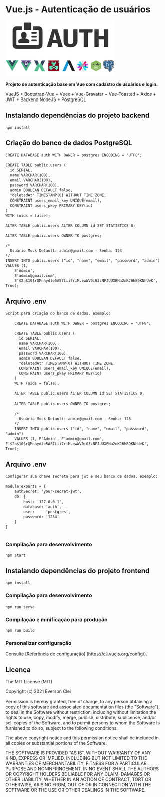 # Vue.js - Autenticação de usuários 

<p><img src="logo.png" width="350" title="VueJS">

**Projeto de autenticação base em Vue com cadastro de usuários e login.**

VueJS + Bootstrap-Vue + Vuex + Vue-Gravatar + Vue-Toasted + Axios + JWT + Backend NodeJS + PostgreSQL

## Instalando dependências do projeto backend
```
npm install
```

## Criação do banco de dados PostgreSQL
```
CREATE DATABASE auth WITH OWNER = postgres ENCODING = 'UTF8';

CREATE TABLE public.users (
  id SERIAL,
  name VARCHAR(100),
  email VARCHAR(100),
  password VARCHAR(100),
  admin BOOLEAN DEFAULT false,
  "deletedAt" TIMESTAMP(0) WITHOUT TIME ZONE,  
  CONSTRAINT users_email_key UNIQUE(email),
  CONSTRAINT users_pkey PRIMARY KEY(id)
) 
WITH (oids = false);

ALTER TABLE public.users ALTER COLUMN id SET STATISTICS 0;

ALTER TABLE public.users OWNER TO postgres;

/* 
  Usuário Mock Default: admin@gmail.com - Senha: 123  
*/
INSERT INTO public.users ("id", "name", "email", "password", "admin")
VALUES (1, 
	E'Admin', 
	E'admin@gmail.com', 
	E'$2a$10$rQMnhydle5AS7Lii7riM.ewWV0iG3zNFJUUXEHa2nKJ6hB9KNhUeK', True);  

```

## Arquivo .env 
```
Script para criação do banco de dados, exemplo:

	CREATE DATABASE auth WITH OWNER = postgres ENCODING = 'UTF8';

	CREATE TABLE public.users (
	  id SERIAL,
	  name VARCHAR(100),
	  email VARCHAR(100),
	  password VARCHAR(100),
	  admin BOOLEAN DEFAULT false,
	  "deletedAt" TIMESTAMP(0) WITHOUT TIME ZONE,  
	  CONSTRAINT users_email_key UNIQUE(email),
	  CONSTRAINT users_pkey PRIMARY KEY(id)
	) 
	WITH (oids = false);

	ALTER TABLE public.users ALTER COLUMN id SET STATISTICS 0;

	ALTER TABLE public.users OWNER TO postgres;

	/* 
	  Usuário Mock Default: admin@gmail.com - Senha: 123  
	*/
	INSERT INTO public.users ("id", "name", "email", "password", "admin")
	VALUES (1, E'Admin', E'admin@gmail.com', E'$2a$10$rQMnhydle5AS7Lii7riM.ewWV0iG3zNFJUUXEHa2nKJ6hB9KNhUeK', True);  

```

## Arquivo .env 
```
Configurar sua chave secreta para jwt e seu banco de dados, exemplo:

module.exports = {
	authSecret: 'your-secret-jwt',
	db: {
		host: '127.0.0.1',
		database: 'auth',
		user:     'postgres',
		password: '1234'
	}
}
	
```

### Compilação para desenvolvimento
```
npm start
```

## Instalando dependências do projeto frontend
```
npm install
```

### Compilação para desenvolvimento
```
npm run serve
```

### Compilação e minificação para produção
```
npm run build

```

### Personalizar configuração

Consulte [Referência de configuração] (https://cli.vuejs.org/config/).

## Licença

The MIT License (MIT)

Copyright (c) 2021 Everson Clei

Permission is hereby granted, free of charge, to any person obtaining a copy of this software and associated documentation files (the "Software"), to deal in the Software without restriction, including without limitation the rights to use, copy, modify, merge, publish, distribute, sublicense, and/or sell copies of the Software, and to permit persons to whom the Software is furnished to do so, subject to the following conditions:

The above copyright notice and this permission notice shall be included in all copies or substantial portions of the Software.

THE SOFTWARE IS PROVIDED "AS IS", WITHOUT WARRANTY OF ANY KIND, EXPRESS OR IMPLIED, INCLUDING BUT NOT LIMITED TO THE WARRANTIES OF MERCHANTABILITY, FITNESS FOR A PARTICULAR PURPOSE AND NONINFRINGEMENT. IN NO EVENT SHALL THE AUTHORS OR COPYRIGHT HOLDERS BE LIABLE FOR ANY CLAIM, DAMAGES OR OTHER LIABILITY, WHETHER IN AN ACTION OF CONTRACT, TORT OR OTHERWISE, ARISING FROM, OUT OF OR IN CONNECTION WITH THE SOFTWARE OR THE USE OR OTHER DEALINGS IN THE SOFTWARE.
